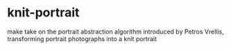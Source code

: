 # knit-portrait
make take on the portrait abstraction algorithm introduced by Petros Vrellis, transforming portrait photographs into a knit portrait
